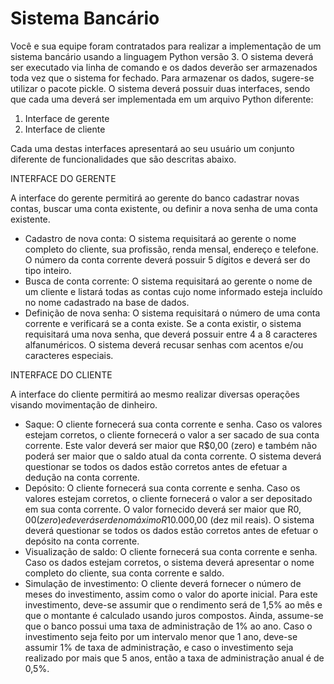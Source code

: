 # Sistema Bancário

Você e sua equipe foram contratados para realizar a implementação de um sistema bancário
usando a linguagem Python versão 3. O sistema deverá ser executado via linha de comando
e os dados deverão ser armazenados toda vez que o sistema for fechado. Para armazenar os
dados, sugere-se utilizar o pacote pickle.
O sistema deverá possuir duas interfaces, sendo que cada uma deverá ser implementada em
um arquivo Python diferente:
1. Interface de gerente
2. Interface de cliente

Cada uma destas interfaces apresentará ao seu usuário um conjunto diferente de
funcionalidades que são descritas abaixo.

INTERFACE DO GERENTE

A interface do gerente permitirá ao gerente do banco cadastrar novas contas, buscar uma
conta existente, ou definir a nova senha de uma conta existente.
- Cadastro de nova conta: O sistema requisitará ao gerente o nome completo do cliente, sua
profissão, renda mensal, endereço e telefone. O número da conta corrente deverá possuir 5
dígitos e deverá ser do tipo inteiro.
- Busca de conta corrente: O sistema requisitará ao gerente o nome de um cliente e listará
todas as contas cujo nome informado esteja incluído no nome cadastrado na base de dados.
- Definição de nova senha: O sistema requisitará o número de uma conta corrente e verificará
se a conta existe. Se a conta existir, o sistema requisitará uma nova senha, que deverá possuir
entre 4 a 8 caracteres alfanuméricos. O sistema deverá recusar senhas com acentos e/ou
caracteres especiais.

INTERFACE DO CLIENTE

A interface do cliente permitirá ao mesmo realizar diversas operações visando movimentação
de dinheiro.
- Saque: O cliente fornecerá sua conta corrente e senha. Caso os valores estejam corretos, o
cliente fornecerá o valor a ser sacado de sua conta corrente. Este valor deverá ser maior que
R$0,00 (zero) e também não poderá ser maior que o saldo atual da conta corrente. O sistema
deverá questionar se todos os dados estão corretos antes de efetuar a dedução na conta
corrente.
- Depósito: O cliente fornecerá sua conta corrente e senha. Caso os valores estejam corretos,
o cliente fornecerá o valor a ser depositado em sua conta corrente. O valor fornecido deverá
ser maior que R$0,00 (zero) e deverá ser de no máximo R$10.000,00 (dez mil reais). O sistema 
deverá questionar se todos os dados estão corretos antes de efetuar o depósito na conta
corrente.
- Visualização de saldo: O cliente fornecerá sua conta corrente e senha. Caso os dados
estejam corretos, o sistema deverá apresentar o nome completo do cliente, sua conta
corrente e saldo.
- Simulação de investimento: O cliente deverá fornecer o número de meses do investimento,
assim como o valor do aporte inicial. Para este investimento, deve-se assumir que o
rendimento será de 1,5% ao mês e que o montante é calculado usando juros compostos.
Ainda, assume-se que o banco possui uma taxa de administração de 1% ao ano. Caso o
investimento seja feito por um intervalo menor que 1 ano, deve-se assumir 1% de taxa de
administração, e caso o investimento seja realizado por mais que 5 anos, então a taxa de
administração anual é de 0,5%.
